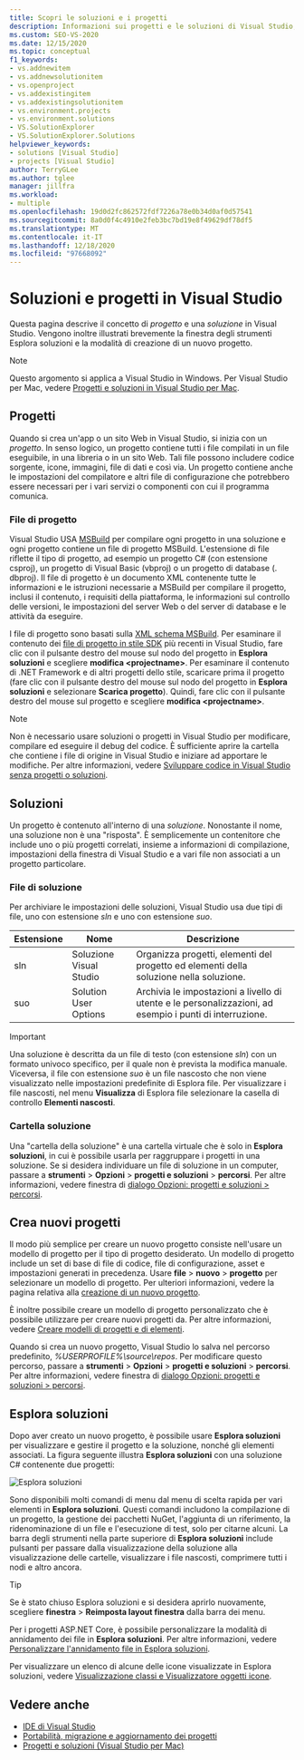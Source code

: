 ```yaml
---
title: Scopri le soluzioni e i progetti
description: Informazioni sui progetti e le soluzioni di Visual Studio, su come creare nuovi progetti da un modello e su come visualizzare & gestire i progetti in Esplora soluzioni.
ms.custom: SEO-VS-2020
ms.date: 12/15/2020
ms.topic: conceptual
f1_keywords:
- vs.addnewitem
- vs.addnewsolutionitem
- vs.openproject
- vs.addexistingitem
- vs.addexistingsolutionitem
- vs.environment.projects
- vs.environment.solutions
- VS.SolutionExplorer
- VS.SolutionExplorer.Solutions
helpviewer_keywords:
- solutions [Visual Studio]
- projects [Visual Studio]
author: TerryGLee
ms.author: tglee
manager: jillfra
ms.workload:
- multiple
ms.openlocfilehash: 19d0d2fc862572fdf7226a78e0b34d0af0d57541
ms.sourcegitcommit: 8a0d0f4c4910e2feb3bc7bd19e8f49629df78df5
ms.translationtype: MT
ms.contentlocale: it-IT
ms.lasthandoff: 12/18/2020
ms.locfileid: "97668092"
---
```

# <a name="solutions-and-projects-in-visual-studio"></a>Soluzioni e progetti in Visual Studio

Questa pagina descrive il concetto di *progetto* e una *soluzione* in Visual Studio. Vengono inoltre illustrati brevemente la finestra degli strumenti Esplora soluzioni e la modalità di creazione di un nuovo progetto.

> [!NOTE]
> Questo argomento si applica a Visual Studio in Windows. Per Visual Studio per Mac, vedere [Progetti e soluzioni in Visual Studio per Mac](/visualstudio/mac/projects-and-solutions).

## <a name="projects"></a>Progetti

Quando si crea un'app o un sito Web in Visual Studio, si inizia con un *progetto*. In senso logico, un progetto contiene tutti i file compilati in un file eseguibile, in una libreria o in un sito Web. Tali file possono includere codice sorgente, icone, immagini, file di dati e così via. Un progetto contiene anche le impostazioni del compilatore e altri file di configurazione che potrebbero essere necessari per i vari servizi o componenti con cui il programma comunica.

### <a name="project-file"></a>File di progetto

Visual Studio USA [MSBuild](../msbuild/msbuild.md) per compilare ogni progetto in una soluzione e ogni progetto contiene un file di progetto MSBuild. L'estensione di file riflette il tipo di progetto, ad esempio un progetto C# (con estensione csproj), un progetto di Visual Basic (vbproj) o un progetto di database (. dbproj). Il file di progetto è un documento XML contenente tutte le informazioni e le istruzioni necessarie a MSBuild per compilare il progetto, inclusi il contenuto, i requisiti della piattaforma, le informazioni sul controllo delle versioni, le impostazioni del server Web o del server di database e le attività da eseguire.

I file di progetto sono basati sulla [XML schema MSBuild](../msbuild/msbuild-project-file-schema-reference.md). Per esaminare il contenuto dei [file di progetto in stile SDK](../msbuild/how-to-use-project-sdk.md) più recenti in Visual Studio, fare clic con il pulsante destro del mouse sul nodo del progetto in **Esplora soluzioni** e scegliere **modifica \<projectname\>**. Per esaminare il contenuto di .NET Framework e di altri progetti dello stile, scaricare prima il progetto (fare clic con il pulsante destro del mouse sul nodo del progetto in **Esplora soluzioni** e selezionare **Scarica progetto**). Quindi, fare clic con il pulsante destro del mouse sul progetto e scegliere **modifica \<projectname\>**.

> [!NOTE]
> Non è necessario usare soluzioni o progetti in Visual Studio per modificare, compilare ed eseguire il debug del codice. È sufficiente aprire la cartella che contiene i file di origine in Visual Studio e iniziare ad apportare le modifiche. Per altre informazioni, vedere [Sviluppare codice in Visual Studio senza progetti o soluzioni](../ide/develop-code-in-visual-studio-without-projects-or-solutions.md).

## <a name="solutions"></a>Soluzioni

Un progetto è contenuto all'interno di una *soluzione*. Nonostante il nome, una soluzione non è una "risposta". È semplicemente un contenitore che include uno o più progetti correlati, insieme a informazioni di compilazione, impostazioni della finestra di Visual Studio e a vari file non associati a un progetto particolare.

### <a name="solution-file"></a>File di soluzione

Per archiviare le impostazioni delle soluzioni, Visual Studio usa due tipi di file, uno con estensione *sln* e uno con estensione *suo*.

|Estensione|Nome|Descrizione|
|---------------|----------|-----------------|
|sln|Soluzione Visual Studio|Organizza progetti, elementi del progetto ed elementi della soluzione nella soluzione.|
|suo|Solution User Options|Archivia le impostazioni a livello di utente e le personalizzazioni, ad esempio i punti di interruzione.|

> [!IMPORTANT]
> Una soluzione è descritta da un file di testo (con estensione *sln*) con un formato univoco specifico, per il quale non è prevista la modifica manuale. Viceversa, il file con estensione *suo* è un file nascosto che non viene visualizzato nelle impostazioni predefinite di Esplora file. Per visualizzare i file nascosti, nel menu **Visualizza** di Esplora file selezionare la casella di controllo **Elementi nascosti**.

### <a name="solution-folder"></a>Cartella soluzione

Una "cartella della soluzione" è una cartella virtuale che è solo in **Esplora soluzioni**, in cui è possibile usarla per raggruppare i progetti in una soluzione. Se si desidera individuare un file di soluzione in un computer, passare a **strumenti**  >  **Opzioni**  >  **progetti e soluzioni**  >  **percorsi**. Per altre informazioni, vedere finestra di [dialogo Opzioni: progetti e soluzioni > percorsi](./reference/projects-solutions-locations-options.md).

## <a name="create-new-projects"></a>Crea nuovi progetti

Il modo più semplice per creare un nuovo progetto consiste nell'usare un modello di progetto per il tipo di progetto desiderato. Un modello di progetto include un set di base di file di codice, file di configurazione, asset e impostazioni generati in precedenza. Usare **file**  >  **nuovo**  >  **progetto** per selezionare un modello di progetto. Per ulteriori informazioni, vedere la pagina relativa alla [creazione di un nuovo progetto](create-new-project.md).

È inoltre possibile creare un modello di progetto personalizzato che è possibile utilizzare per creare nuovi progetti da. Per altre informazioni, vedere [Creare modelli di progetti e di elementi](../ide/creating-project-and-item-templates.md).

Quando si crea un nuovo progetto, Visual Studio lo salva nel percorso predefinito, *%USERPROFILE%\source\repos*. Per modificare questo percorso, passare a **strumenti**  >  **Opzioni**  >  **progetti e soluzioni**  >  **percorsi**. Per altre informazioni, vedere finestra di [dialogo Opzioni: progetti e soluzioni > percorsi](./reference/projects-solutions-locations-options.md).

## <a name="solution-explorer"></a>Esplora soluzioni

Dopo aver creato un nuovo progetto, è possibile usare **Esplora soluzioni** per visualizzare e gestire il progetto e la soluzione, nonché gli elementi associati. La figura seguente illustra **Esplora soluzioni** con una soluzione C# contenente due progetti:

![Esplora soluzioni](../ide/media/vs2015_solution_explorer.png)

Sono disponibili molti comandi di menu dal menu di scelta rapida per vari elementi in **Esplora soluzioni**. Questi comandi includono la compilazione di un progetto, la gestione dei pacchetti NuGet, l'aggiunta di un riferimento, la ridenominazione di un file e l'esecuzione di test, solo per citarne alcuni. La barra degli strumenti nella parte superiore di **Esplora soluzioni** include pulsanti per passare dalla visualizzazione della soluzione alla visualizzazione delle cartelle, visualizzare i file nascosti, comprimere tutti i nodi e altro ancora.

> [!TIP]
> Se è stato chiuso Esplora soluzioni e si desidera aprirlo nuovamente, scegliere **finestra**  >  **Reimposta layout finestra** dalla barra dei menu.

Per i progetti ASP.NET Core, è possibile personalizzare la modalità di annidamento dei file in **Esplora soluzioni**. Per altre informazioni, vedere [Personalizzare l'annidamento file in Esplora soluzioni](file-nesting-solution-explorer.md).

Per visualizzare un elenco di alcune delle icone visualizzate in Esplora soluzioni, vedere [Visualizzazione classi e Visualizzatore oggetti icone](class-view-and-object-browser-icons.md).

## <a name="see-also"></a>Vedere anche

- [IDE di Visual Studio](../get-started/visual-studio-ide.md)
- [Portabilità, migrazione e aggiornamento dei progetti](../porting/port-migrate-and-upgrade-visual-studio-projects.md)
- [Progetti e soluzioni (Visual Studio per Mac)](/visualstudio/mac/projects-and-solutions)
